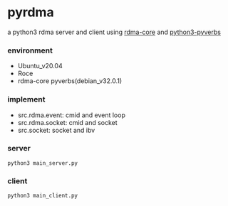 # pyrdma
a python3 rdma server and client using [rdma-core](https://github.com/linux-rdma/rdma-core) 
and [python3-pyverbs](https://github.com/linux-rdma/rdma-core/tree/master/pyverbs)

### environment
- Ubuntu_v20.04
- Roce
- rdma-core
  pyverbs(debian_v32.0.1)

### implement
- src.rdma.event: cmid and event loop
- src.rdma.socket: cmid and socket
- src.socket: socket and ibv

### server
```shell
python3 main_server.py
```
### client
```shell
python3 main_client.py
```
